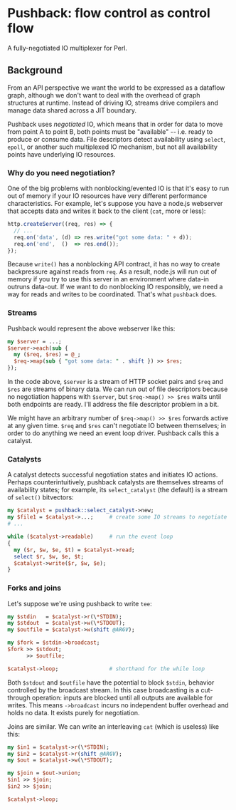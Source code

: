 # Pushback: flow control as control flow
A fully-negotiated IO multiplexer for Perl.


## Background
From an API perspective we want the world to be expressed as a dataflow graph,
although we don't want to deal with the overhead of graph structures at runtime.
Instead of driving IO, streams drive compilers and manage data shared across a
JIT boundary.

Pushback uses _negotiated_ IO, which means that in order for data to move from
point A to point B, both points must be "available" -- i.e. ready to produce or
consume data. File descriptors detect availability using `select`, `epoll`, or
another such multiplexed IO mechanism, but not all availability points have
underlying IO resources.


### Why do you need negotiation?
One of the big problems with nonblocking/evented IO is that it's easy to run out
of memory if your IO resources have very different performance characteristics.
For example, let's suppose you have a node.js webserver that accepts data and
writes it back to the client (`cat`, more or less):

```js
http.createServer((req, res) => {
  // ...
  req.on('data', (d) => res.write("got some data: " + d));
  req.on('end',  ()  => res.end());
});
```

Because `write()` has a nonblocking API contract, it has no way to create
backpressure against reads from `req`. As a result, node.js will run out of
memory if you try to use this server in an environment where data-in outruns
data-out. If we want to do nonblocking IO responsibly, we need a way for reads
and writes to be coordinated. That's what `pushback` does.


### Streams
Pushback would represent the above webserver like this:

```pl
my $server = ...;
$server->each(sub {
  my ($req, $res) = @_;
  $req->map(sub { "got some data: " . shift }) >> $res;
});
```

In the code above, `$server` is a stream of HTTP socket pairs and `$req` and
`$res` are streams of binary data. We can run out of file descriptors because no
negotiation happens with `$server`, but `$req->map() >> $res` waits until both
endpoints are ready. I'll address the file descriptor problem in a bit.

We might have an arbitrary number of `$req->map() >> $res` forwards active at
any given time. `$req` and `$res` can't negotiate IO between themselves; in
order to do anything we need an event loop driver. Pushback calls this a
catalyst.


### Catalysts
A catalyst detects successful negotiation states and initiates IO actions.
Perhaps counterintuitively, pushback catalysts are themselves streams of
availability states; for example, its `select_catalyst` (the default) is a
stream of `select()` bitvectors:

```pl
my $catalyst = pushback::select_catalyst->new;
my $file1 = $catalyst->...;     # create some IO streams to negotiate
# ...

while ($catalyst->readable)     # run the event loop
{
  my ($r, $w, $e, $t) = $catalyst->read;
  select $r, $w, $e, $t;
  $catalyst->write($r, $w, $e);
}
```


### Forks and joins
Let's suppose we're using pushback to write `tee`:

```pl
my $stdin   = $catalyst->r(\*STDIN);
my $stdout  = $catalyst->w(\*STDOUT);
my $outfile = $catalyst->w(shift @ARGV);

my $fork = $stdin->broadcast;
$fork >> $stdout;
      >> $outfile;

$catalyst->loop;                # shorthand for the while loop
```

Both `$stdout` and `$outfile` have the potential to block `$stdin`, behavior
controlled by the broadcast stream. In this case broadcasting is a cut-through
operation: inputs are blocked until all outputs are available for writes. This
means `->broadcast` incurs no independent buffer overhead and holds no data. It
exists purely for negotiation.

Joins are similar. We can write an interleaving `cat` (which is useless) like
this:

```pl
my $in1 = $catalyst->r(\*STDIN);
my $in2 = $catalyst->r(shift @ARGV);
my $out = $catalyst->w(\*STDOUT);

my $join = $out->union;
$in1 >> $join;
$in2 >> $join;

$catalyst->loop;
```
